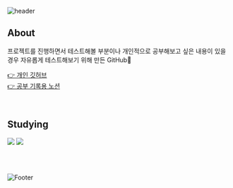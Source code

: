 ![header](https://capsule-render.vercel.app/api?type=transparent&color=3d00f5&height=200&section=header&text=STUDY%20NOTE&fontAlign=50&fontSize=70&fontColor=3d00f5)
## About

프로젝트를 진행하면서 테스트해볼 부분이나 개인적으로 공부해보고 싶은 내용이 있을 경우 자유롭게 테스트해보기 위해 만든 GitHub💪  

[👉 개인 깃허브](https://github.com/CINY4612)  
[👉 공부 기록용 노션](https://just-coding-study.notion.site/34770e045ecb47afac2f05ab7ff95bc2)


<br>
  
## Studying

<img src="https://img.shields.io/badge/JAVA-red?style=flat&logo=j&logoColor=#6DB33F"/> <img src="https://img.shields.io/badge/SQL-blue?style=flat&logo=j&logoColor=#6DB33F"/>

<br>  
<br>  

![Footer](https://capsule-render.vercel.app/api?type=waving&color=3d00f5&height=100&section=footer)
